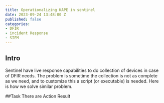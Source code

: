 ```yaml
---
title: Operationalizing KAPE in sentinel
date: 2023-09-24 13:48:00 Z
published: false
categories:
- DFIR
- incident Response
- SIEM
---
```


## Intro
Sentinel have live response capabilities to do collection of devices in case of DFIR needs. The problem is sometime the collection is not as complete as we need, and to customize this a script (or executable) is needed. Here is how we solve similar problem.

<!--more-->
##Task
There are 
Action
Result